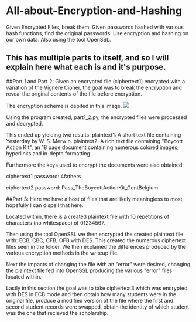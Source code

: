 # All-about-Encryption-and-Hashing
Given Encrypted Files, break them. Given passwords hashed with various hash functions, find the original passwords. Use encryption and hashing on our own data. Also using the tool OpenSSL.

## This has multiple parts to itself, and so I will explain here what each is and it's purpose.

##Part 1 and Part 2:
Given an encrypted file (ciphertext1) encrypted with a variation of the Vignere Cipher, the goal was to break the encryption and reveal the original contents of the file before encryption.

The encryption scheme is depited in this image.
![](http://imgur.com/KQWgUKQ)

Using the program created, part1_2.py, the encrypted files were processed and decrypted. 

This ended up yielding two results:
plaintext1: A short text file containing Yesterday by W. S. Merwin.
plaintext2: A rich text file containing "Boycott Action Kit", an 18 page document containing numerous colored images, hyperlinks and in-depth formatting.

Furthermore the keys used to encrypt the documents were also obtained:

ciphertext1 password: 4fathers

ciphertext2 password: Pass_TheBoycottActionKit_GentBelgium

##Part 3:
Here we have a host of files that are likely meaningless to most, hopefully I can dispell that here.

Located within, there is a created plaintext file with 10 repetitions of characters (no whitespace) of 01234567.

Then using the tool OpenSSL we then encrypted the created plaintext file with: ECB, CBC, CFB, OFB with DES. This created the numerous ciphertext files seen in the folder. We then explained the differences produced by the various encryption methods in the writeup file.

Next the impacts of changing the file with an "error" were desired, changing the plaintext file fed into OpenSSL producing the various "error" files located within.

Lastly in this section the goal was to take ciphertext3 which was encrypted with DES in ECB mode and then obtain how many students were in the original file, produce a modified version of the file where the first and second student records were swapped, obtain the identity of which student was the one that recieved the scholarship.
